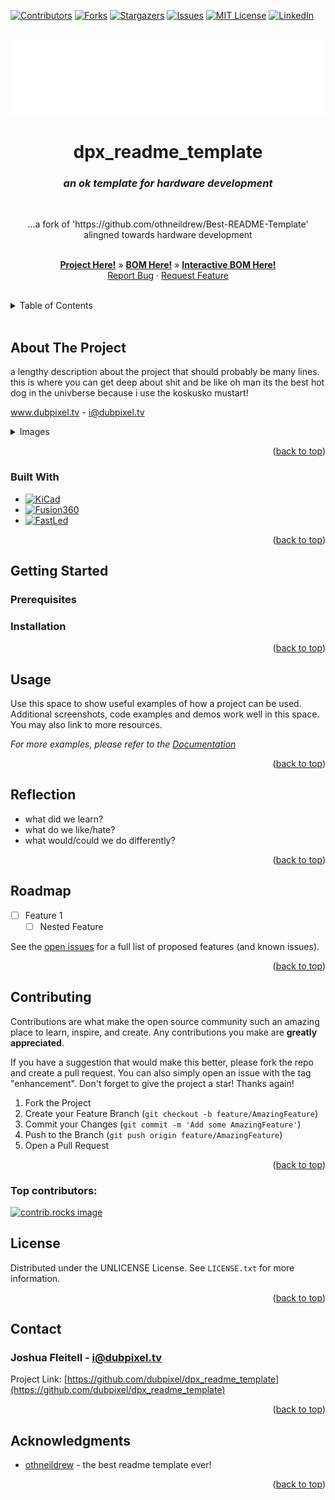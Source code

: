 <!-- Improved compatibility of back to top link: See: https://github.com/othneildrew/Best-README-Template/pull/73 -->
<a id="readme-top"></a>
<!--
*** Thanks for checking out the Best-README-Template. If you have a suggestion
*** that would make this better, please fork the repo and create a pull request
*** or simply open an issue with the tag "enhancement".
*** Don't forget to give the project a star!
*** Thanks again! Now go create something AMAZING! :D



*** /// d   u   b   p   i   x   e   l  ---  f   o   r   k   ////--
*** this has additionally been modifed by @dubpixel for hardware use
*** search dpx_readme_template .. search & replace is COMMAND OPTION F
*** 
*** todo: want to add reflections seciton, upload as github template.  - dont 12.9
*** todo: backport to blank template
*** todo add small product image thats not in a details tag
*** figure out how to get the details tag to properly render in jekyll for gihub pages.

-->



<!-- PROJECT SHIELDS -->
<!--
*** I'm using markdown "reference style" links for readability.
*** Reference links are enclosed in brackets [ ] instead of parentheses ( ).
*** See the bottom of this document for the declaration of the reference variables
*** for contributors-url, forks-url, etc. This is an optional, concise syntax you may use.
*** https://www.markdownguide.org/basic-syntax/#reference-style-links
***
-->
[![Contributors][contributors-shield]][contributors-url]
[![Forks][forks-shield]][forks-url]
[![Stargazers][stars-shield]][stars-url]
[![Issues][issues-shield]][issues-url]
[![MIT License][license-shield]][license-url]
[![LinkedIn][linkedin-shield]][linkedin-url]



<!-- PROJECT LOGO -->
<br />
<div align="center">
  <a href="https://github.com/dubpixel/dpx_readme_template">
    <img src="images/logo.png" alt="Logo" height="120">
  </a>

<h1 align="center">dpx_readme_template </h1>
<h3 align="center"><i>an ok template for hardware development </i></h3>
<br />
  <p align="center">
    ...a fork of 'https://github.com/othneildrew/Best-README-Template' alingned towards hardware development
        <br />
        <br />
    <p align="center">
     <a href="https://github.com/dubpixel/replace_projectName/tree/main/"><strong>Project Here!</strong></a>
     »  
    <a href="https://github.com/dubpixel/replace_projectName/tree/main/src/bom"><strong>BOM Here!</strong></a>
     » 
    <a href="https://dubpixel.github.io/replace_projectName/ebom/index.html"><strong>Interactive BOM Here!</strong></a>
     <br />
    <a href="https://github.com/dubpixel/dpx_readme_template/issues/new?labels=bug&template=bug-report---.md">Report Bug</a>
    ·
    <a href="https://github.com/dubpixel/dpx_readme_template/issues/new?labels=enhancement&template=feature-request---.md">Request Feature</a>
    </div>
    </p>
</div>
   <br />
<!-- TABLE OF CONTENTS -->
<details>
  <summary>Table of Contents</summary>
  <ol>
    <li>
      <a href="#about-the-project">About The Project</a>
      <ul>
        <li><a href="#built-with">Built With</a></li>
      </ul>
    </li>
    <li>
      <a href="#getting-started">Getting Started</a>
      <ul>
        <li><a href="#prerequisites">Prerequisites</a></li>
        <li><a href="#installation">Installation</a></li>
      </ul>
    </li>
    <li><a href="#usage">Usage</a></li>    
    <li><a href="#reflection">Reflection</a></li>
    <li><a href="#roadmap">Roadmap</a></li>
    <li><a href="#contributing">Contributing</a></li>
    <li><a href="#license">License</a></li>
    <li><a href="#contact">Contact</a></li>
    <li><a href="#acknowledgments">Acknowledgments</a></li>
  </ol>
</details>
    <br />
<!-- ABOUT THE PROJECT -->
</div>

## About The Project
a lengthy description about the project that should probably be many lines. this is where you can get deep about shit and be like oh man its the best hot dog in the univberse because i use the koskusko mustart!

www.dubpixel.tv  - i@dubpixel.tv

<details>
  <summary>Images</summary>
  
### FRONT 
![FRONT][product-front]


### REAR
![REAR][product-rear]


### FRONT Rendering
![FRONT][product-front-rendering]


### REAR Rendering
![REAR][product-rear-rendering]


### iBOM PCB Front
![iBOM Front][product-pcbFront]

### iBOM PCB Rear
![iBOM Front][product-pcbRear]

</details>


<p align="right">(<a href="#readme-top">back to top</a>)</p>

### Built With 
 * [![KiCad][KiCad.org]][KiCad-url]
 * [![Fusion360][Fusion-360]][Autodesk-url]
 * [![FastLed][FastLed.io]][FastLed-url]

<!--
 * [![Next][Next.js]][Next-url]
 * [![React][React.js]][React-url]
 * [![Vue][Vue.js]][Vue-url]
 * [![Angular][Angular.io]][Angular-url]
 * [![Svelte][Svelte.dev]][Svelte-url]
 * [![Laravel][Laravel.com]][Laravel-url]
 * [![Bootstrap][Bootstrap.com]][Bootstrap-url]
 * [![JQuery][JQuery.com]][JQuery-url]
 
-->
<p align="right">(<a href="#readme-top">back to top</a>)</p>



<!-- GETTING STARTED -->
## Getting Started


### Prerequisites


### Installation

<p align="right">(<a href="#readme-top">back to top</a>)</p>

<!-- USAGE EXAMPLES -->
## Usage

Use this space to show useful examples of how a project can be used. Additional screenshots, code examples and demos work well in this space. You may also link to more resources.

_For more examples, please refer to the [Documentation](https://example.com)_

<p align="right">(<a href="#readme-top">back to top</a>)</p>

## Reflection

* what did we learn? 
* what do we like/hate?
* what would/could we do differently?

<p align="right">(<a href="#readme-top">back to top</a>)</p>
<!-- ROADMAP -->
<!-- what did we learn? 
  what do we like/hate? 
  what do we want to do next time -->
<!-- ROADMAP -->

## Roadmap

- [ ] Feature 1
    - [ ] Nested Feature

See the [open issues](https://github.com/dubpixel/dpx_readme_template/issues) for a full list of proposed features (and known issues).

<p align="right">(<a href="#readme-top">back to top</a>)</p>



<!-- CONTRIBUTING -->
## Contributing

Contributions are what make the open source community such an amazing place to learn, inspire, and create. Any contributions you make are **greatly appreciated**.

If you have a suggestion that would make this better, please fork the repo and create a pull request. You can also simply open an issue with the tag "enhancement".
Don't forget to give the project a star! Thanks again!

1. Fork the Project
2. Create your Feature Branch (`git checkout -b feature/AmazingFeature`)
3. Commit your Changes (`git commit -m 'Add some AmazingFeature'`)
4. Push to the Branch (`git push origin feature/AmazingFeature`)
5. Open a Pull Request

<p align="right">(<a href="#readme-top">back to top</a>)</p>

### Top contributors:

<a href="https://github.com/dubpixel/dpx_readme_template/graphs/contributors">
  <img src="https://contrib.rocks/image?repo=dubpixel/dpx_readme_template" alt="contrib.rocks image" />
</a>




<!-- LICENSE -->
## License

  Distributed under the UNLICENSE License. See `LICENSE.txt` for more information.

<p align="right">(<a href="#readme-top">back to top</a>)</p>



<!-- CONTACT -->
## Contact

  ### Joshua Fleitell - i@dubpixel.tv

  Project Link: [https://github.com/dubpixel/dpx_readme_template](https://github.com/dubpixel/dpx_readme_template)

<p align="right">(<a href="#readme-top">back to top</a>)</p>



<!-- ACKNOWLEDGMENTS -->
## Acknowledgments

  * [othneildrew](https://github.com/othneildrew/Best-README-Template) - the best readme template ever!

<p align="right">(<a href="#readme-top">back to top</a>)</p>

<!-- MARKDOWN LINKS & IMAGES -->
<!-- https://www.markdownguide.org/basic-syntax/#reference-style-links -->
[contributors-shield]: https://img.shields.io/github/contributors/dubpixel/dpx_readme_template.svg?style=for-the-badge
[contributors-url]: https://github.com/dubpixel/dpx_readme_template/graphs/contributors
[forks-shield]: https://img.shields.io/github/forks/gdubpixel/dpx_readme_template.svg?style=for-the-badge
[forks-url]: https://github.com/dubpixel/dpx_readme_template/network/members
[stars-shield]: https://img.shields.io/github/stars/dubpixel/dpx_readme_template.svg?style=for-the-badge
[stars-url]: https://github.com/dubpixel/dpx_readme_template/stargazers
[issues-shield]: https://img.shields.io/github/issues/dubpixel/dpx_readme_template.svg?style=for-the-badge
[issues-url]: https://github.com/dubpixel/dpx_readme_template/issues
[license-shield]: https://img.shields.io/github/license/dubpixel/dpx_readme_template.svg?style=for-the-badge
[license-url]: https://github.com/dubpixel/dpx_readme_template/blob/master/LICENSE.txt
[linkedin-shield]: https://img.shields.io/badge/-LinkedIn-black.svg?style=for-the-badge&logo=linkedin&colorB=555
[linkedin-url]: https://linkedin.com/in/jfleitell
[product-screenshot]: images/screenshot.png
[product-front]: images/front.png
[product-rear]: images/rear.png
[product-front-rendering]: images/front_render.png
[product-rear-rendering]: images/rear_render.png
[product-pcbFront]: images/pcb_front.png
[product-pcbRear]: images/pcb_rear.png
[Next.js]: https://img.shields.io/badge/next.js-000000?style=for-the-badge&logo=nextdotjs&logoColor=white
[Next-url]: https://nextjs.org/
[React.js]: https://img.shields.io/badge/React-20232A?style=for-the-badge&logo=react&logoColor=61DAFB
[React-url]: https://reactjs.org/
[Vue.js]: https://img.shields.io/badge/Vue.js-35495E?style=for-the-badge&logo=vuedotjs&logoColor=4FC08D
[Vue-url]: https://vuejs.org/
[Angular.io]: https://img.shields.io/badge/Angular-DD0031?style=for-the-badge&logo=angular&logoColor=white
[Angular-url]: https://angular.io/
[Svelte.dev]: https://img.shields.io/badge/Svelte-4A4A55?style=for-the-badge&logo=svelte&logoColor=FF3E00
[Svelte-url]: https://svelte.dev/
[Laravel.com]: https://img.shields.io/badge/Laravel-FF2D20?style=for-the-badge&logo=laravel&logoColor=white
[Laravel-url]: https://laravel.com
[Bootstrap.com]: https://img.shields.io/badge/Bootstrap-563D7C?style=for-the-badge&logo=bootstrap&logoColor=white
[Bootstrap-url]: https://getbootstrap.com
[JQuery.com]: https://img.shields.io/badge/jQuery-0769AD?style=for-the-badge&logo=jquery&logoColor=white
[JQuery-url]: https://jquery.com 
[KiCad.org]: https://img.shields.io/badge/KiCad-v8.0.6-blue
[KiCad-url]: https://kicad.org 
[Fusion-360]: https://img.shields.io/badge/Fusion360-v4.2.0-green
[Autodesk-url]: https://autodesk.com 
[FastLed.io]: https://img.shields.io/badge/FastLED-v3.9.9-red
[FastLed-url]: https://fastled.io 
